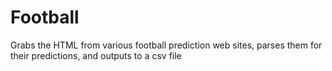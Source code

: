 Football
==========

Grabs the HTML from various football prediction web sites, parses them for their predictions, and outputs to a csv file
